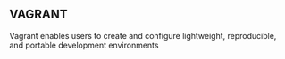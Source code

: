 ## VAGRANT
Vagrant enables users to create and configure lightweight, reproducible, and portable development environments
